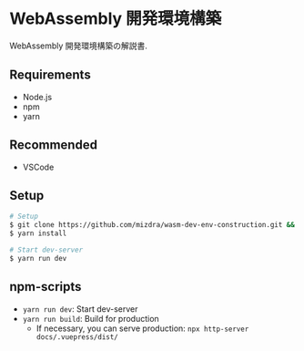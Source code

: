# WebAssembly 開発環境構築

WebAssembly 開発環境構築の解説書.

## Requirements

* Node.js
* npm
* yarn

## Recommended

* VSCode

## Setup

```bash
# Setup
$ git clone https://github.com/mizdra/wasm-dev-env-construction.git && cd $_
$ yarn install

# Start dev-server
$ yarn run dev
```

## npm-scripts

* `yarn run dev`: Start dev-server
* `yarn run build`: Build for production
  * If necessary, you can serve production: `npx http-server docs/.vuepress/dist/`

